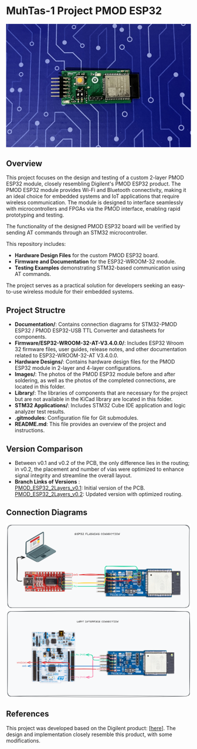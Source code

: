 # MuhTas-1 Project PMOD ESP32

![image alt](Images/Muhtas_PMOD_ESP32_front.JPG)

**Overview**
---
This project focuses on the design and testing of a custom 2-layer PMOD ESP32 module, closely resembling Digilent's PMOD ESP32 product. The PMOD ESP32 module provides Wi-Fi and Bluetooth connectivity, making it an ideal choice for embedded systems and IoT applications that require wireless communication. The module is designed to interface seamlessly with microcontrollers and FPGAs via the PMOD interface, enabling rapid prototyping and testing.

The functionality of the designed PMOD ESP32 board will be verified by sending AT commands through an STM32 microcontroller.

This repository includes:
- **Hardware Design Files** for the custom PMOD ESP32 board.
- **Firmware and Documentation** for the ESP32-WROOM-32 module.
- **Testing Examples** demonstrating STM32-based communication using AT commands.

The project serves as a practical solution for developers seeking an easy-to-use wireless module for their embedded systems.

**Project Structre**
---
- **Documentation/**: Contains connection diagrams for STM32-PMOD ESP32 / PMOD ESP32-USB TTL Converter and datasheets for components.
- **Firmware/ESP32-WROOM-32-AT-V3.4.0.0/**: Includes ESP32 Wroom 32 firmware files, user guides, release notes, and other documentation related to ESP32-WROOM-32-AT V3.4.0.0.
- **Hardware Designs/**: Contains hardware design files for the PMOD ESP32 module in 2-layer and 4-layer configurations.
- **Images/**: The photos of the PMOD ESP32 module before and after soldering, as well as the photos of the completed connections, are located in this folder.
- **Library/**: The libraries of components that are necessary for the project but are not available in the KiCad library are located in this folder.
- **STM32 Applications/**: Includes STM32 Cube IDE application and logic analyzer test results.
- **.gitmodules**: Configuration file for Git submodules.
- **README.md**: This file provides an overview of the project and instructions.

**Version Comparison**
---
- Between v0.1 and v0.2 of the PCB, the only difference lies in the routing; in v0.2, the placement and number of vias were optimized to enhance signal integrity and streamline the overall layout.
- **Branch Links of Versions** :  
[PMOD_ESP32_2Layers_v0.1](https://github.com/nidaMert/pmod_esp32/tree/PMOD_ESP32_2Layers_v0.1): Initial version of the PCB.  
[PMOD_ESP32_2Layers_v0.2](https://github.com/nidaMert/pmod_esp32/tree/PMOD_ESP32_2Layers_v0.2): Updated version with optimized routing.

**Connection Diagrams**
---
![image alt](Documentation/connection_diagrams/esp32_flashing_connection.png)
![image alt](Documentation/connection_diagrams/uart_interface_connection.png)

**References**
---
This project was developed based on the Digilent product: [[here](https://digilent.com/reference/pmod/pmodesp32/start?redirect=1)]. The design and implementation closely resemble this product, with some modifications.
